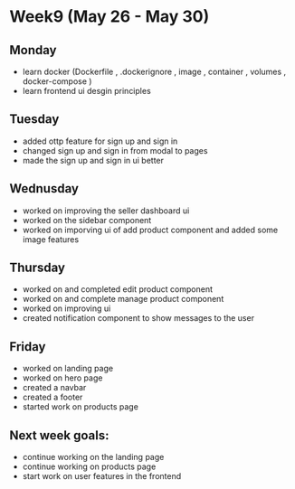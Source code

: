 # Week9 (May 26 - May 30)

## Monday

- learn docker (Dockerfile , .dockerignore , image , container , volumes , docker-compose )
- learn frontend ui desgin principles

## Tuesday

- added ottp feature for sign up and sign in
- changed sign up and sign in from modal to pages
- made the sign up and sign in ui better

## Wednusday

- worked on improving the seller dashboard ui
- worked on the sidebar component
- worked on imporving ui of add product component and added some image features

## Thursday

- worked on and completed edit product component
- worked on and complete manage product component
- worked on improving ui
- created notification component to show messages to the user

## Friday

- worked on landing page
- worked on hero page
- created a navbar
- created a footer
- started work on products page

## Next week goals:

- continue working on the landing page
- continue working on products page
- start work on user features in the frontend
